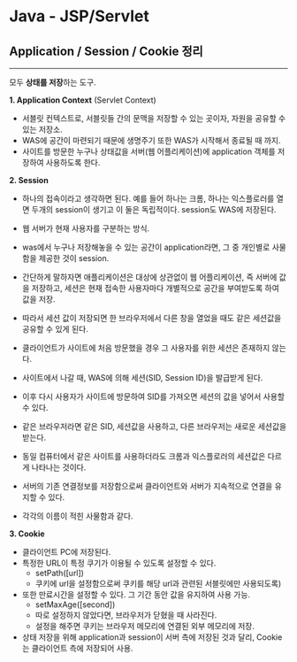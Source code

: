 # Java - JSP/Servlet

## Application / Session / Cookie 정리

---

모두 **상태를 저장**하는 도구. 

**1. Application Context** (Servlet Context)

- 서블릿 컨텍스트로, 서블릿들 간의 문맥을 저장할 수 있는 곳이자, 자원을 공유할 수 있는 저장소.
- WAS에 공간이 마련되기 때문에 생명주기 또한 WAS가 시작해서 종료될 때 까지.
- 사이트를 방문한 누구나 상태값을 서버(웹 어플리케이션)에 application 객체를 저장하여 사용하도록 한다.

**2. Session**

- 하나의 접속이라고 생각하면 된다. 예를 들어 하나는 크롬, 하나는 익스플로러를 열면 두개의 session이 생기고 이 둘은 독립적이다. session도 WAS에 저장된다.

- 웹 서버가 현재 사용자를 구분하는 방식.

- was에서 누구나 저장해놓을 수 있는 공간이 application라면, 그 중 개인별로 사물함을 제공한 것이 session.

- 간단하게 말하자면 애플리케이션은 대상에 상관없이 웹 어플리케이션, 즉 서버에 값을 저장하고, 세션은 현재 접속한 사용자마다 개별적으로 공간을 부여받도록 하여 값을 저장.

- 따라서 세션 값이 저장되면 한 브라우저에서 다른 창을 열었을 때도 같은 세션값을 공유할 수 있게 된다.

- 클라이언트가 사이트에 처음 방문했을 경우 그 사용자를 위한 세션은 존재하지 않는다. 

- 사이트에서 나갈 때, WAS에 의해 세션(SID, Session ID)을 발급받게 된다.

- 이후 다시 사용자가 사이트에 방문하여 SID를 가져오면 세션의 값을 넣어서 사용할 수 있다. 

- 같은 브라우저라면 같은 SID, 세션값을 사용하고, 다른 브라우저는 새로운 세션값을 받는다. 

- 동일 컴퓨터에서 같은 사이트를 사용하더라도 크롬과 익스플로러의 세션값은 다르게 나타나는 것이다.

- 서버의 기존 연결정보를 저장함으로써 클라이언트와 서버가 지속적으로 연결을 유지할 수 있다.

- 각각의 이름이 적힌 사물함과 같다.

**3. Cookie**

- 클라이언트 PC에 저장된다. 
- 특정한 URL이 특정 쿠기가 이용될 수 있도록 설정할 수 있다. 
  - setPath([url])
  - 쿠키에 url을 설정함으로써 쿠키를 해당 url과 관련된 서블릿에만 사용되도록)
- 또한 만료시간을 설정할 수 있다. 그 기간 동안 값을 유지하여 사용 가능.
  - setMaxAge([second])
  - 따로 설정하지 않았다면, 브라우저가 닫혔을 때 사라진다.
  - 설정을 해주면 쿠키는 브라우저 메모리에 연결된 외부 메모리에 저장.
- 상태 저장을 위해 application과 session이 서버 측에 저장된 것과 달리, Cookie는 클라이언트 측에 저장되어 사용.